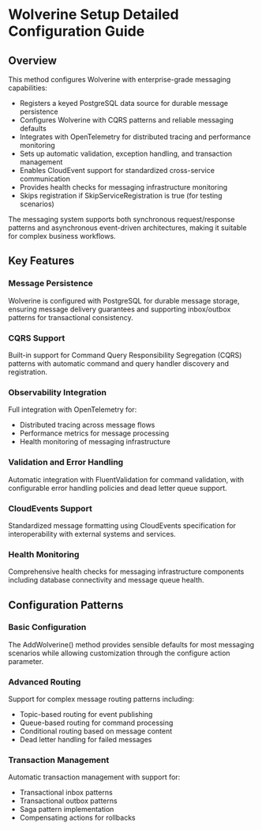 # Wolverine Setup Detailed Configuration Guide

## Overview

This method configures Wolverine with enterprise-grade messaging capabilities:

- Registers a keyed PostgreSQL data source for durable message persistence
- Configures Wolverine with CQRS patterns and reliable messaging defaults
- Integrates with OpenTelemetry for distributed tracing and performance monitoring
- Sets up automatic validation, exception handling, and transaction management
- Enables CloudEvent support for standardized cross-service communication
- Provides health checks for messaging infrastructure monitoring
- Skips registration if SkipServiceRegistration is true (for testing scenarios)

The messaging system supports both synchronous request/response patterns and asynchronous event-driven architectures, making it suitable for complex business workflows.

## Key Features

### Message Persistence

Wolverine is configured with PostgreSQL for durable message storage, ensuring message delivery guarantees and supporting inbox/outbox patterns for transactional consistency.

### CQRS Support

Built-in support for Command Query Responsibility Segregation (CQRS) patterns with automatic command and query handler discovery and registration.

### Observability Integration

Full integration with OpenTelemetry for:
- Distributed tracing across message flows
- Performance metrics for message processing
- Health monitoring of messaging infrastructure

### Validation and Error Handling

Automatic integration with FluentValidation for command validation, with configurable error handling policies and dead letter queue support.

### CloudEvents Support

Standardized message formatting using CloudEvents specification for interoperability with external systems and services.

### Health Monitoring

Comprehensive health checks for messaging infrastructure components including database connectivity and message queue health.

## Configuration Patterns

### Basic Configuration

The AddWolverine() method provides sensible defaults for most messaging scenarios while allowing customization through the configure action parameter.

### Advanced Routing

Support for complex message routing patterns including:
- Topic-based routing for event publishing
- Queue-based routing for command processing
- Conditional routing based on message content
- Dead letter handling for failed messages

### Transaction Management

Automatic transaction management with support for:
- Transactional inbox patterns
- Transactional outbox patterns
- Saga pattern implementation
- Compensating actions for rollbacks